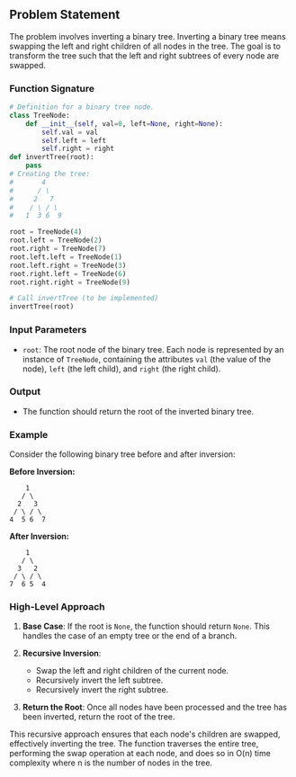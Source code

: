 ## Problem Statement

The problem involves inverting a binary tree. Inverting a binary tree means swapping the left and right children of all nodes in the tree. The goal is to transform the tree such that the left and right subtrees of every node are swapped.

### Function Signature

```python
# Definition for a binary tree node.
class TreeNode:
    def __init__(self, val=0, left=None, right=None):
        self.val = val
        self.left = left
        self.right = right
def invertTree(root):
    pass
# Creating the tree:
#       4
#      / \
#     2   7
#    / \ / \
#   1  3 6  9

root = TreeNode(4)
root.left = TreeNode(2)
root.right = TreeNode(7)
root.left.left = TreeNode(1)
root.left.right = TreeNode(3)
root.right.left = TreeNode(6)
root.right.right = TreeNode(9)

# Call invertTree (to be implemented)
invertTree(root)

```

### Input Parameters

- `root`: The root node of the binary tree. Each node is represented by an instance of `TreeNode`, containing the attributes `val` (the value of the node), `left` (the left child), and `right` (the right child).

### Output

- The function should return the root of the inverted binary tree.

### Example

Consider the following binary tree before and after inversion:

**Before Inversion:**

```
    1
   / \
  2   3
 / \ / \
4  5 6  7
```

**After Inversion:**

```
    1
   / \
  3   2
 / \ / \
7  6 5  4
```

### High-Level Approach

1. **Base Case**: If the root is `None`, the function should return `None`. This handles the case of an empty tree or the end of a branch.

2. **Recursive Inversion**:
   - Swap the left and right children of the current node.
   - Recursively invert the left subtree.
   - Recursively invert the right subtree.

3. **Return the Root**: Once all nodes have been processed and the tree has been inverted, return the root of the tree.

This recursive approach ensures that each node's children are swapped, effectively inverting the tree. The function traverses the entire tree, performing the swap operation at each node, and does so in O(n) time complexity where n is the number of nodes in the tree.
